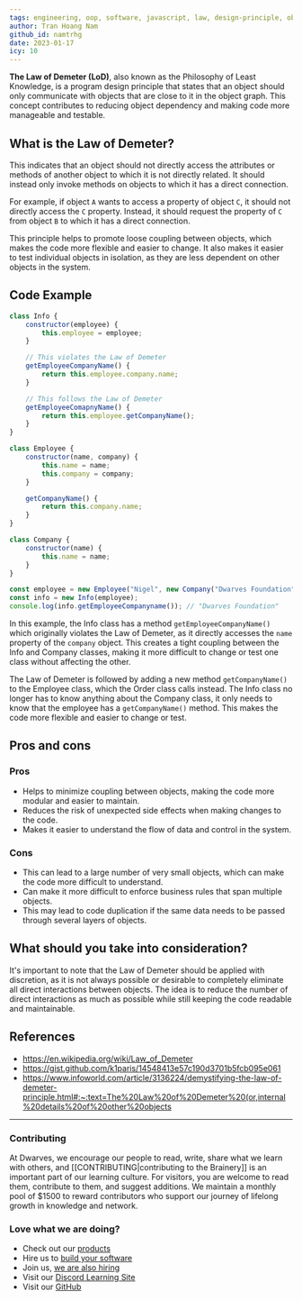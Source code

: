 ```yaml
---
tags: engineering, oop, software, javascript, law, design-principle, object-dependency
author: Tran Hoang Nam
github_id: namtrhg
date: 2023-01-17
icy: 10
---
```


**The Law of Demeter (LoD)**, also known as the Philosophy of Least Knowledge, is a program design principle that states that an object should only communicate with objects that are close to it in the object graph. This concept contributes to reducing object dependency and making code more manageable and testable.

## What is the Law of Demeter?
This indicates that an object should not directly access the attributes or methods of another object to which it is not directly related. It should instead only invoke methods on objects to which it has a direct connection.

For example, if object `A` wants to access a property of object `C`, it should not directly access the `C` property. Instead, it should request the property of `C` from object `B` to which it has a direct connection.

This principle helps to promote loose coupling between objects, which makes the code more flexible and easier to change. It also makes it easier to test individual objects in isolation, as they are less dependent on other objects in the system.

## Code Example
```js
class Info {
    constructor(employee) {
        this.employee = employee;
    }

    // This violates the Law of Demeter
    getEmployeeCompanyName() {
        return this.employee.company.name;
    }

    // This follows the Law of Demeter
    getEmployeeComapnyName() {
        return this.employee.getCompanyName();
    }
}

class Employee {
    constructor(name, company) {
        this.name = name;
        this.company = company;
    }

    getCompanyName() {
        return this.company.name;
    }
}

class Company {
    constructor(name) {
        this.name = name;
    }
}

const employee = new Employee("Nigel", new Company("Dwarves Foundation"));
const info = new Info(employee);
console.log(info.getEmployeeCompanyname()); // "Dwarves Foundation"
```

In this example, the Info class has a method `getEmployeeCompanyName()` which originally violates the Law of Demeter, as it directly accesses the `name` property of the `company` object. This creates a tight coupling between the Info and Company classes, making it more difficult to change or test one class without affecting the other.

The Law of Demeter is followed by adding a new method `getCompanyName()` to the Employee class, which the Order class calls instead. The Info class no longer has to know anything about the Company class, it only needs to know that the employee has a `getCompanyName()` method. This makes the code more flexible and easier to change or test.

## Pros and cons
### Pros
- Helps to minimize coupling between objects, making the code more modular and easier to maintain.
- Reduces the risk of unexpected side effects when making changes to the code.
- Makes it easier to understand the flow of data and control in the system.

### Cons
- This can lead to a large number of very small objects, which can make the code more difficult to understand.
- Can make it more difficult to enforce business rules that span multiple objects.
- This may lead to code duplication if the same data needs to be passed through several layers of objects.

## What should you take into consideration?
It's important to note that the Law of Demeter should be applied with discretion, as it is not always possible or desirable to completely eliminate all direct interactions between objects. The idea is to reduce the number of direct interactions as much as possible while still keeping the code readable and maintainable.

## References
- <https://en.wikipedia.org/wiki/Law_of_Demeter>
- <https://gist.github.com/k1paris/14548413e57c190d3701b5fcb095e061>
- <https://www.infoworld.com/article/3136224/demystifying-the-law-of-demeter-principle.html#:~:text=The%20Law%20of%20Demeter%20(or,internal%20details%20of%20other%20objects>

---
<!-- cta -->

### Contributing
At Dwarves, we encourage our people to read, write, share what we learn with others, and [[CONTRIBUTING|contributing to the Brainery]] is an important part of our learning culture. For visitors, you are welcome to read them, contribute to them, and suggest additions. We maintain a monthly pool of $1500 to reward contributors who support our journey of lifelong growth in knowledge and network.

### Love what we are doing?
- Check out our [products](https://superbits.co)
- Hire us to [build your software](https://d.foundation)
- Join us, [we are also hiring](https://github.com/dwarvesf/WeAreHiring)
- Visit our [Discord Learning Site](https://discord.gg/dzNBpNTVEZ)
- Visit our [GitHub](https://github.com/dwarvesf)